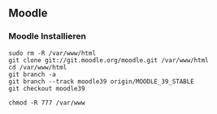 ## Moodle
### Moodle Installieren
```
sudo rm -R /var/www/html
git clone git://git.moodle.org/moodle.git /var/www/html
cd /var/www/html
git branch -a
git branch --track moodle39 origin/MOODLE_39_STABLE
git checkout moodle39

chmod -R 777 /var/www

```